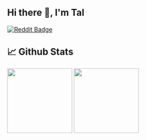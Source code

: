 ## Hi there 👋, I'm Tal
[![Reddit Badge](https://img.shields.io/badge/-Reddit-FF8700?logo=Reddit&logoColor=white)](https://www.reddit.com/user/timycool/)

## 📈 Github Stats
<p>
  <img height="150em" src="https://github-readme-stats.vercel.app/api?username=tal-sitton&show_icons=true&hide_border=true&count_private=true&theme=tokyonight"/>
  <img height="150em" src="https://github-readme-stats.vercel.app/api/top-langs/?username=tal-sitton&show_icons=true&hide_border=true&layout=compact&theme=tokyonight"/>
</p>
<!--
**tal-sitton/tal-sitton** is a ✨ _special_ ✨ repository because its `README.md` (this file) appears on your GitHub profile.

Here are some ideas to get you started:

- 🔭 I’m currently working on ...
- 🌱 I’m currently learning ...
- 👯 I’m looking to collaborate on ...
- 🤔 I’m looking for help with ...
- 💬 Ask me about ...
- 📫 How to reach me: ...
- 😄 Pronouns: ...
- ⚡ Fun fact: ...
-->
